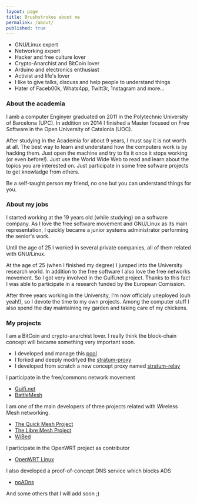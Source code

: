 ```yaml
---
layout: page
title: Brushstrokes about me
permalink: /about/
published: true
---
```


- GNU/Linux expert
- Networking expert
- Hacker and free culture lover
- Crypto-Anarchist and BitCoin lover
- Arduino and electronics enthusiast
- Activist and life's lover
- I like to give talks, discuss and help people to understand things
- Hater of Faceb00k, Whats4pp, Twitt3r, 1nstagram and more...

### About the academia
I amb a computer Enginyer graduated on 2011 in the Polytechnic University of Barcelona (UPC). In addition on 2014 I finished a Master focused on Free Software in the Open University of Catalonia (UOC).

After studying in the Academia for about 9 years, I must say it is not worth at all. The best way to learn and understand how the computers work is by hacking them. Just open the machine and try to fix it once it stops working (or even before!). Just use the World Wide Web to read and learn about the topics you are interested on. Just participate in some free sofware projects to get knowladge from others.

Be a self-taught person my friend, no one but you can understand things for you.

### About my jobs 
I started working at the 19 years old (while studying) on a software company. As I love the free software movement and GNU/Linux as its main representation, I quickly became a junior systems administrator performing the senior's work. 

Until the age of 25 I worked in several private companies, all of them related with GNU/Linux.

At the age of 25 (when I finished my degree) I jumped into the University research world. In addition to the free software I also love the free networks movement. So I got very involved in the Guifi.net project. Thanks to this fact I was able to participate in a research funded by the European Comission.

After three years working in the University, I'm now officialy uneployed (ouh yeah!), so I devote the time to my own projects. Among the computer stuff I also spend the day maintaining my garden and taking care of my chickens.


### My projects
I am a BitCoin and crypto-anarchist lover. I really think the block-chain concept will became something very important soon.

- I developed and manage this [pool](http://magicpool.org)
- I forked and deeply modifyed the [stratum-proxy](https://github.com/p4u/stratum-proxy-ng)
- I developed from scratch a new concept proxy named [stratum-relay](https://github.com/p4u/stratum-relay)

I participate in the free/commons network movement

- [Guifi.net](http://guifi.net)
- [BattleMesh](http://battlemesh.org)

I am one of the main developers of three projects related with Wireless Mesh networking.

- [The Quick Mesh Project](http://qmp.cat)
- [The Libre Mesh Project](http://libre-mesh.org)
- [WiBed](http://github.com/battlemesh/wibed)

I participate in the OpenWRT project as contributor

- [OpenWRT Linux](http://openwrt.org)

I also developed a proof-of-concept DNS service which blocks ADS

- [noADns](http://noadns.org)

And some others that I will add soon ;)





